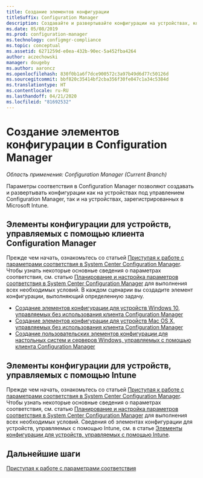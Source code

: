 ```yaml
---
title: Создание элементов конфигурации
titleSuffix: Configuration Manager
description: Создавайте и развертывайте конфигурации на устройствах, которые находятся под управлением Configuration Manager и зарегистрированы в Microsoft Intune.
ms.date: 05/08/2019
ms.prod: configuration-manager
ms.technology: configmgr-compliance
ms.topic: conceptual
ms.assetid: 6271259d-e0ea-432b-90ec-5a452fba4264
author: aczechowski
manager: dougeby
ms.author: aaroncz
ms.openlocfilehash: 830f0b1a6f7dce900572c3a97b49d6d77c50126d
ms.sourcegitcommit: bbf820c35414bf2cba356f30fe047c1a34c5384d
ms.translationtype: HT
ms.contentlocale: ru-RU
ms.lasthandoff: 04/21/2020
ms.locfileid: "81692532"
---
```

# <a name="create-configuration-items-in-configuration-manager"></a>Создание элементов конфигурации в Configuration Manager

*Область применения: Configuration Manager (Current Branch)*

Параметры соответствия в Configuration Manager позволяют создавать и развертывать конфигурации как на устройствах под управлением Configuration Manager, так и на устройствах, зарегистрированных в Microsoft Intune.

## <a name="configuration-items-for-devices-managed-with-the-configuration-manager-client"></a>Элементы конфигурации для устройств, управляемых с помощью клиента Configuration Manager

Прежде чем начать, ознакомьтесь со статьей [Приступая к работе с параметрами соответствия в System Center Configuration Manager](../../compliance/get-started/get-started-with-compliance-settings.md). Чтобы узнать некоторые основные сведения о параметрах соответствия, см. статью [Планирование и настройка параметров соответствия в System Center Configuration Manager](../../compliance/plan-design/plan-for-and-configure-compliance-settings.md) для выполнения всех необходимых условий. В каждом сценарии вы создадите элемент конфигурации, выполняющий определенную задачу.

- [Создание элементов конфигурации для устройств Windows 10, управляемых без использования клиента Configuration Manager](../../compliance/deploy-use/create-configuration-items-for-windows-10-devices-managed-with-the-client.md)
- [Создание элементов конфигурации для устройств Mac OS X, управляемых без использования клиента Configuration Manager](../../compliance/deploy-use/create-configuration-items-for-mac-os-x-devices-managed-with-the-client.md)
- [Создание пользовательских элементов конфигурации для настольных систем и серверов Windows, управляемых с помощью клиента Configuration Manager](../../compliance/deploy-use/create-custom-configuration-items-for-windows-desktop-and-server-computers-managed-with-the-client.md)

## <a name="configuration-items-for-devices-managed-with-intune"></a>Элементы конфигурации для устройств, управляемых с помощью Intune

Прежде чем начать, ознакомьтесь со статьей [Приступая к работе с параметрами соответствия в System Center Configuration Manager](../../compliance/get-started/get-started-with-compliance-settings.md). Чтобы узнать некоторые основные сведения о параметрах соответствия, см. статью [Планирование и настройка параметров соответствия в System Center Configuration Manager](../../compliance/plan-design/plan-for-and-configure-compliance-settings.md) для выполнения всех необходимых условий. Сведения об элементах конфигурации для устройств, управляемых с помощью Intune, см. в статье [Элементы конфигурации для устройств, управляемых с помощью Intune](../../mdm/understand/what-happened-to-hybrid.md).

## <a name="next-steps"></a>Дальнейшие шаги

[Приступая к работе с параметрами соответствия](../../compliance/get-started/get-started-with-compliance-settings.md)
